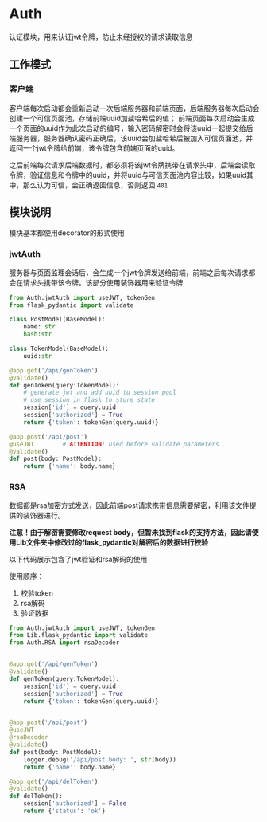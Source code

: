 # Auth

认证模块，用来认证jwt令牌，防止未经授权的请求读取信息

## 工作模式

### 客户端

客户端每次启动都会重新启动一次后端服务器和前端页面，后端服务器每次启动会创建一个可信页面池，存储前端uuid加盐哈希后的值；
前端页面每次启动会生成一个页面的uuid作为此次启动的编号，输入密码解密时会将该uuid一起提交给后端服务器，服务器确认密码正确后，该uuid会加盐哈希后被加入可信页面池，并返回一个jwt令牌给前端，该令牌包含前端页面的uuid。

之后前端每次请求后端数据时，都必须将该jwt令牌携带在请求头中，后端会读取令牌，验证信息和令牌中的uuid，并将uuid与可信页面池内容比较，如果uuid其中，那么认为可信，会正确返回信息，否则返回 `401`

## 模块说明

模块基本都使用decorator的形式使用

### jwtAuth

服务器与页面监理会话后，会生成一个jwt令牌发送给前端，前端之后每次请求都会在请求头携带该令牌。该部分使用装饰器用来验证令牌
```python
from Auth.jwtAuth import useJWT, tokenGen
from flask_pydantic import validate

class PostModel(BaseModel):
    name: str
    hash:str

class TokenModel(BaseModel):
    uuid:str

@app.get('/api/genToken')
@validate()
def genToken(query:TokenModel):
    # generate jwt and add uuid tu session pool
    # use session in flask to store state
    session['id'] = query.uuid
    session['authorized'] = True
    return {'token': tokenGen(query.uuid)}

@app.post('/api/post')
@useJWT        # ATTENTION! used before validate parameters
@validate()
def post(body: PostModel):
    return {'name': body.name}
```

### RSA

数据都是rsa加密方式发送，因此前端post请求携带信息需要解密，利用该文件提供的装饰器进行。

**注意！由于解密需要修改request body，但暂未找到flask的支持方法，因此请使用Lib文件夹中修改过的flask_pydantic对解密后的数据进行校验**

以下代码展示包含了jwt验证和rsa解码的使用

使用顺序：
1. 校验token
2. rsa解码
3. 验证数据

```python
from Auth.jwtAuth import useJWT, tokenGen
from Lib.flask_pydantic import validate
from Auth.RSA import rsaDecoder


@app.get('/api/genToken')
@validate()
def genToken(query:TokenModel):
    session['id'] = query.uuid
    session['authorized'] = True
    return {'token': tokenGen(query.uuid)}


@app.post('/api/post')
@useJWT
@rsaDecoder
@validate()
def post(body: PostModel):
    logger.debug('/api/post body: ', str(body))
    return {'name': body.name}

@app.get('/api/delToken')
@validate()
def delToken():
    session['authorized'] = False
    return {'status': 'ok'}
```